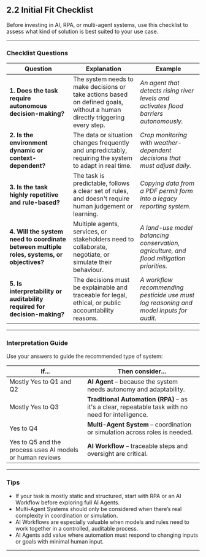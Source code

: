 ## 2.2 Initial Fit Checklist


Before investing in AI, RPA, or multi-agent systems, use this checklist to assess what kind of solution is best suited to your use case.

---

### Checklist Questions

| Question | Explanation | Example |
|----------|-------------|---------|
| **1. Does the task require autonomous decision-making?** | The system needs to make decisions or take actions based on defined goals, without a human directly triggering every step. | _An agent that detects rising river levels and activates flood barriers autonomously._ |
| **2. Is the environment dynamic or context-dependent?** | The data or situation changes frequently and unpredictably, requiring the system to adapt in real time. | _Crop monitoring with weather-dependent decisions that must adjust daily._ |
| **3. Is the task highly repetitive and rule-based?** | The task is predictable, follows a clear set of rules, and doesn't require human judgement or learning. | _Copying data from a PDF permit form into a legacy reporting system._ |
| **4. Will the system need to coordinate between multiple roles, systems, or objectives?** | Multiple agents, services, or stakeholders need to collaborate, negotiate, or simulate their behaviour. | _A land-use model balancing conservation, agriculture, and flood mitigation priorities._ |
| **5. Is interpretability or auditability required for decision-making?** | The decisions must be explainable and traceable for legal, ethical, or public accountability reasons. | _A workflow recommending pesticide use must log reasoning and model inputs for audit._ |

---

### Interpretation Guide

Use your answers to guide the recommended type of system:

| If... | Then consider... |
|-------|------------------|
| Mostly Yes to Q1 and Q2 | **AI Agent** – because the system needs autonomy and adaptability. |
| Mostly Yes to Q3 | **Traditional Automation (RPA)** – as it's a clear, repeatable task with no need for intelligence. |
| Yes to Q4 | **Multi-Agent System** – coordination or simulation across roles is needed. |
| Yes to Q5 and the process uses AI models or human reviews | **AI Workflow** – traceable steps and oversight are critical. |

---

### Tips

- If your task is mostly static and structured, start with RPA or an AI Workflow before exploring full AI Agents.
- Multi-Agent Systems should only be considered when there’s real complexity in coordination or simulation.
- AI Workflows are especially valuable when models and rules need to work together in a controlled, auditable process.
- AI Agents add value where automation must respond to changing inputs or goals with minimal human input.

---